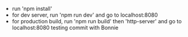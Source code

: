 - run 'npm install'
- for dev server, run 'npm run dev' and go to localhost:8080
- for production build, run 'npm run build' then 'http-server' and go to localhost:8080
testing commit with Bonnie